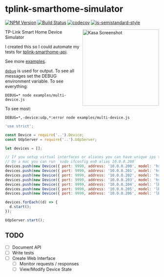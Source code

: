 
# tplink-smarthome-simulator
[![NPM Version](https://img.shields.io/npm/v/tplink-smarthome-simulator.svg)](https://www.npmjs.com/package/tplink-smarthome-simulator)
[![Build Status](https://travis-ci.org/plasticrake/tplink-smarthome-simulator.svg?branch=master)](https://travis-ci.org/plasticrake/tplink-smarthome-simulator)
[![codecov](https://codecov.io/gh/plasticrake/tplink-smarthome-simulator/branch/master/graph/badge.svg)](https://codecov.io/gh/plasticrake/tplink-smarthome-simulator)
[![js-semistandard-style](https://img.shields.io/badge/code%20style-semistandard-brightgreen.svg?style=flat-square)](https://github.com/Flet/semistandard)

<img src="https://user-images.githubusercontent.com/1383980/30628984-4eb5bf5e-9d8e-11e7-9caa-97720ae1eadc.png" align="right" alt="Kasa Screenshot" width=250>


TP-Link Smart Home Device Simulator

I created this so I could automate my tests for [tplink-smarthome-api](https://github.com/plasticrake/tplink-smarthome-api/).

See more [examples](https://github.com/plasticrake/tplink-smarthome-simulator/tree/master/examples).

[`debug`](https://github.com/visionmedia/debug) is used for output. To see all messages set the DEBUG environment variable.
To see everything:
```
DEBUG=* node examples/multi-device.js
```

To see most:
```
DEBUG=*,-device:udp,*:error node examples/multi-device.js
```


```javascript
'use strict';

const Device = require('..').Device;
const UdpServer = require('..').UdpServer;

let devices = [];

// If you setup virtual interfaces or aliases you can have unique ips to work with Kasa app.
// On a mac you can run `sudo ifconfig en0 alias 10.0.0.200`
devices.push(new Device({ port: 9999, address: '10.0.0.200', model: 'hs100', data: { alias: 'Mock HS100', mac: '50:c7:bf:8f:58:18', deviceId: 'A100' } }));
devices.push(new Device({ port: 9999, address: '10.0.0.201', model: 'hs105', data: { alias: 'Mock HS105', mac: '50:c7:bf:d8:bf:d4', deviceId: 'A105' } }));
devices.push(new Device({ port: 9999, address: '10.0.0.202', model: 'hs110', data: { alias: 'Mock HS110', mac: '50:c7:bf:0d:91:8c', deviceId: 'A110' } }));
devices.push(new Device({ port: 9999, address: '10.0.0.203', model: 'hs200', data: { alias: 'Mock HS200', mac: '50:c7:bf:46:b4:24', deviceId: 'A200' } }));
devices.push(new Device({ port: 9999, address: '10.0.0.204', model: 'lb100', data: { alias: 'Mock LB100', mac: '50:c7:bf:49:ca:42', deviceId: 'BB100' } }));
devices.push(new Device({ port: 9999, address: '10.0.0.205', model: 'lb120', data: { alias: 'Mock LB120', mac: '50:c7:bf:90:9b:da', deviceId: 'BB120' } }));
devices.push(new Device({ port: 9999, address: '10.0.0.206', model: 'lb130', data: { alias: 'Mock LB130', mac: '50:c7:bf:b1:04:d3', deviceId: 'BB130' } }));

devices.forEach((d) => {
  d.start();
});

UdpServer.start();
```

## TODO

- [ ] Document API
- [ ] Write tests
- [ ] Create Web Interface
  - [ ] Monitor requests / responses
  - [ ] View/Modify Device State
